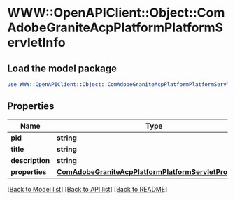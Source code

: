# WWW::OpenAPIClient::Object::ComAdobeGraniteAcpPlatformPlatformServletInfo

## Load the model package
```perl
use WWW::OpenAPIClient::Object::ComAdobeGraniteAcpPlatformPlatformServletInfo;
```

## Properties
Name | Type | Description | Notes
------------ | ------------- | ------------- | -------------
**pid** | **string** |  | [optional] 
**title** | **string** |  | [optional] 
**description** | **string** |  | [optional] 
**properties** | [**ComAdobeGraniteAcpPlatformPlatformServletProperties**](ComAdobeGraniteAcpPlatformPlatformServletProperties.md) |  | [optional] 

[[Back to Model list]](../README.md#documentation-for-models) [[Back to API list]](../README.md#documentation-for-api-endpoints) [[Back to README]](../README.md)


